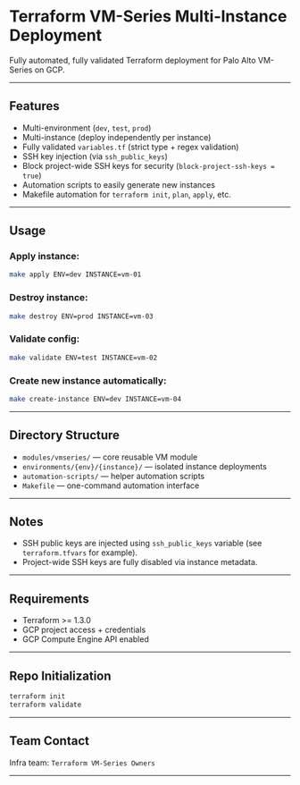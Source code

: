 
# Terraform VM-Series Multi-Instance Deployment

Fully automated, fully validated Terraform deployment for Palo Alto VM-Series on GCP.

---

## Features

- Multi-environment (`dev`, `test`, `prod`)
- Multi-instance (deploy independently per instance)
- Fully validated `variables.tf` (strict type + regex validation)
- SSH key injection (via `ssh_public_keys`)
- Block project-wide SSH keys for security (`block-project-ssh-keys = true`)
- Automation scripts to easily generate new instances
- Makefile automation for `terraform init`, `plan`, `apply`, etc.

---

## Usage

### Apply instance:

```bash
make apply ENV=dev INSTANCE=vm-01
```

### Destroy instance:

```bash
make destroy ENV=prod INSTANCE=vm-03
```

### Validate config:

```bash
make validate ENV=test INSTANCE=vm-02
```

### Create new instance automatically:

```bash
make create-instance ENV=dev INSTANCE=vm-04
```

---

## Directory Structure

- `modules/vmseries/` — core reusable VM module
- `environments/{env}/{instance}/` — isolated instance deployments
- `automation-scripts/` — helper automation scripts
- `Makefile` — one-command automation interface

---

## Notes

- SSH public keys are injected using `ssh_public_keys` variable (see `terraform.tfvars` for example).
- Project-wide SSH keys are fully disabled via instance metadata.

---

## Requirements

- Terraform >= 1.3.0
- GCP project access + credentials
- GCP Compute Engine API enabled

---

## Repo Initialization

```bash
terraform init
terraform validate
```

---

## Team Contact

Infra team: `Terraform VM-Series Owners`

---
